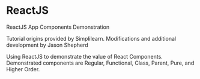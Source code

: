 # ReactJS
ReactJS App Components Demonstration

Tutorial origins provided by Simplilearn.
Modifications and additional development by Jason Shepherd

Using ReactJS to demonstrate the value of React Components.
Demonstrated components are Regular, Functional, Class, Parent, Pure, and Higher Order. 
